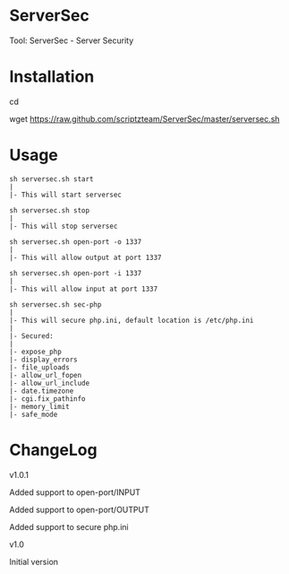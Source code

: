 ServerSec
=========

Tool: ServerSec - Server Security


Installation
=========
cd

wget https://raw.github.com/scriptzteam/ServerSec/master/serversec.sh


Usage
=========
```
sh serversec.sh start
|
|- This will start serversec

sh serversec.sh stop
|
|- This will stop serversec

sh serversec.sh open-port -o 1337
|
|- This will allow output at port 1337

sh serversec.sh open-port -i 1337
|
|- This will allow input at port 1337

sh serversec.sh sec-php
|
|- This will secure php.ini, default location is /etc/php.ini
|
|- Secured:
|
|- expose_php
|- display_errors
|- file_uploads
|- allow_url_fopen
|- allow_url_include
|- date.timezone
|- cgi.fix_pathinfo
|- memory_limit
|- safe_mode
```

ChangeLog
=========
v1.0.1

Added support to open-port/INPUT

Added support to open-port/OUTPUT

Added support to secure php.ini


v1.0

Initial version

